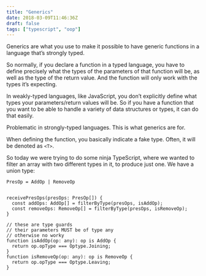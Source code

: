 ```yaml
---
title: "Generics"
date: 2018-03-09T11:46:36Z
draft: false
tags: ["typescript", "oop"]
---
```


Generics are what you use to make it possible to have generic functions in a language that’s strongly typed.

So normally, if you declare a function in a typed language, you have to define precisely what the types of the parameters of that function will be, as well as the type of the return value.  And the function will only work with the types it’s expecting.

In weakly-typed languages, like JavaScript, you don’t explicitly define what types your parameters/return values will be.  So if you have a function that you want to be able to handle a variety of data structures or types, it can do that easily.

Problematic in strongly-typed languages.  This is what generics are for.

When defining the function, you basically indicate a fake type.  Often, it will be denoted as `<T>`. 

So today we were trying to do some ninja TypeScript, where we wanted to filter an array with two different types in it, to produce just one.  We have a union type:


    PresOp = AddOp | RemoveOp


    receivePresOps(presOps: PresOp[]) {
      const addOps: AddOp[] = filterByType(presOps, isAddOp);
      const removeOps: RemoveOp[] = filterByType(presOps, isRemoveOp);
    }
    
    // these are type guards
    // their parameters MUST be of type any
    // otherwise no worky
    function isAddOp(op: any): op is AddOp {
      return op.opType === Optype.Joining;
    }
    function isRemoveOp(op: any): op is RemoveOp {
      return op.opType === Optype.Leaving;
    }